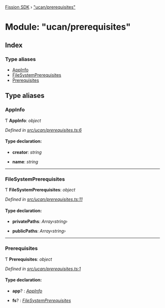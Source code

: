 [Fission SDK](../README.md) › ["ucan/prerequisites"](_ucan_prerequisites_.md)

# Module: "ucan/prerequisites"

## Index

### Type aliases

* [AppInfo](_ucan_prerequisites_.md#appinfo)
* [FileSystemPrerequisites](_ucan_prerequisites_.md#filesystemprerequisites)
* [Prerequisites](_ucan_prerequisites_.md#prerequisites)

## Type aliases

###  AppInfo

Ƭ **AppInfo**: *object*

*Defined in [src/ucan/prerequisites.ts:6](https://github.com/fission-suite/webnative/blob/74901c2/src/ucan/prerequisites.ts#L6)*

#### Type declaration:

* **creator**: *string*

* **name**: *string*

___

###  FileSystemPrerequisites

Ƭ **FileSystemPrerequisites**: *object*

*Defined in [src/ucan/prerequisites.ts:11](https://github.com/fission-suite/webnative/blob/74901c2/src/ucan/prerequisites.ts#L11)*

#### Type declaration:

* **privatePaths**: *Array‹string›*

* **publicPaths**: *Array‹string›*

___

###  Prerequisites

Ƭ **Prerequisites**: *object*

*Defined in [src/ucan/prerequisites.ts:1](https://github.com/fission-suite/webnative/blob/74901c2/src/ucan/prerequisites.ts#L1)*

#### Type declaration:

* **app**? : *[AppInfo](_ucan_prerequisites_.md#appinfo)*

* **fs**? : *[FileSystemPrerequisites](_ucan_prerequisites_.md#filesystemprerequisites)*
